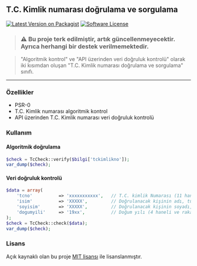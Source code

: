 ## T.C. Kimlik numarası doğrulama ve sorgulama

[![Latest Version on Packagist][ico-version]][link-packagist] [![Software License][ico-license]](LICENSE.txt)

> ### ⚠️ Bu proje terk edilmiştir, artık güncellenmeyecektir. Ayrıca herhangi bir destek verilmemektedir. 

> "Algoritmik kontrol" ve "API üzerinden veri doğruluk kontrolü" olarak iki kısımdan oluşan "T.C. Kimlik numarası doğrulama ve sorgulama" sınıfı.

----------

### Özellikler

- PSR-0
- T.C. Kimlik numarası algoritmik kontrol
- API üzerinden T.C. Kimlik numarası veri doğruluk kontrolü

### Kullanım

#### Algoritmik doğrulama

```php
$check = TcCheck::verify($bilgi['tckimlikno']);
var_dump($check);
```

#### Veri doğruluk kontrolü

```php	
$data = array(
	'tcno'			=> 'xxxxxxxxxxx',	// T.C. kimlik Numarası (11 haneli ve rakamlardan oluşmaladır)
	'isim'			=> 'XXXXX', 		// Doğrulanacak kişinin adı, tümü büyük harf (iki isme sahip kişilerin iki ismide yazılmalı)
	'soyisim'		=> 'XXXXX', 		// Doğrulanacak kişinin soyadı, tümü büyük harf
	'dogumyili'		=> '19xx', 			// Doğum yılı (4 haneli ve rakamlardan oluşmalıdır)
);
$check = TcCheck::check($data);
var_dump($check);
```

### Lisans

Açık kaynaklı olan bu proje [MIT lisansı](LICENSE.txt) ile lisanslanmıştır.


[ico-version]: https://img.shields.io/packagist/v/juy/tccheck.svg?style=flat-square
[link-packagist]: https://packagist.org/packages/juy/tccheck

[ico-license]: https://img.shields.io/badge/license-MIT-blue.svg?style=flat-square
